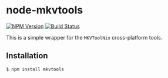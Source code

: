 # node-mkvtools

[![NPM Version][npm-badge]][npm-url] [![Build Status][travis-badge]][travis-url]

This is a simple wrapper for the `MKVToolNix` cross-platform tools.

## Installation

```sh
$ npm install mkvtools
```

[npm-badge]: https://img.shields.io/npm/v/mkvtools.svg?style=flat
[npm-url]: https://www.npmjs.com/package/mkvtools
[travis-badge]: https://img.shields.io/travis/oohnoitz/node-mkvtools.svg?style=flat
[travis-url]: https://travis-ci.org/oohnoitz/node-mkvtools
